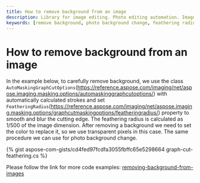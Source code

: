 ```yaml
---
title: How to remove background from an image
description: Library for image editing. Photo editing automation. Image manipulation by NET (C#) program. Removing photo background.
keywords: [remove background, photo background change, feathering radius, auto masking graph cut]
---
```


# How to remove background from an image

In the example below, to carefully remove background, we use the class `AutoMaskingGraphCutOptions`(https://reference.aspose.com/imaging/net/aspose.imaging.masking.options/automaskinggraphcutoptions/) with automatically calculated strokes and set `FeatheringRadius`(https://reference.aspose.com/imaging/net/aspose.imaging.masking.options/graphcutmaskingoptions/featheringradius/) property to smooth and blur the cutting edge. The feathering radius is calculated as 1/500 of the image dimension. After removing a background we need to set the color to replace it, so we use transparent pixels in this case. The same procedure we can use for photo background change.

{% gist aspose-com-gists/cd4fed97fcdfa3055fbffc65e5298664 graph-cut-feathering.cs %}

Please follow the link for more code examples: 
[removing-background-from-images](https://docs.aspose.com/imaging/net/removing-background-from-images/)
